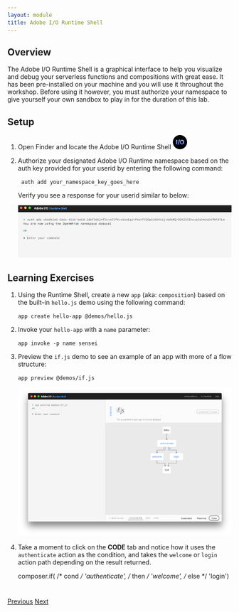 ```yaml
---
layout: module
title: Adobe I/O Runtime Shell
---
```


## Overview
The Adobe I/O Runtime Shell is a graphical interface to help you visualize and debug your serverless functions and compositions with great ease. It has been pre-installed on your machine and you will use it throughout the workshop. Before using it however, you must authorize your namespace to give yourself your own sandbox to play in for the duration of this lab.

## Setup
1. Open Finder and locate the Adobe I/O Runtime Shell ![](images/adobe-runtime-shell-logo.png)
2. Authorize your designated Adobe I/O Runtime namespace based on the auth key provided for your userid by entering the following command:

        auth add your_namespace_key_goes_here

    Verify you see a response for your userid similar to below:

   ![](images/auth-namespace.png)

## Learning Exercises
1. Using the Runtime Shell, create a new `app` (aka: `composition`) based on the built-in `hello.js` demo using the following command:

       app create hello-app @demos/hello.js

2. Invoke your `hello-app` with a `name` parameter:

       app invoke -p name sensei

3. Preview the `if.js` demo to see an example of an app with more of a flow structure:

       app preview @demos/if.js

    ![](images/if-flow.png)

4. Take a moment to click on the **CODE** tab and notice how it uses the `authenticate` action as the condition, and takes the `welcome` or `login` action path depending on the result returned.

    composer.if(
      /* cond */
      'authenticate',
      /* then */
      'welcome',
      /* else */
      'login')

<div class="row" style="margin-top:40px;">
<div class="col-sm-12">
<a href="lesson1.html" class="btn btn-default"><i class="glyphicon glyphicon-chevron-left"></i> Previous</a>
<a href="lesson3.html" class="btn btn-default pull-right">Next <i class="glyphicon
glyphicon-chevron-right"></i></a>
</div>
</div>
